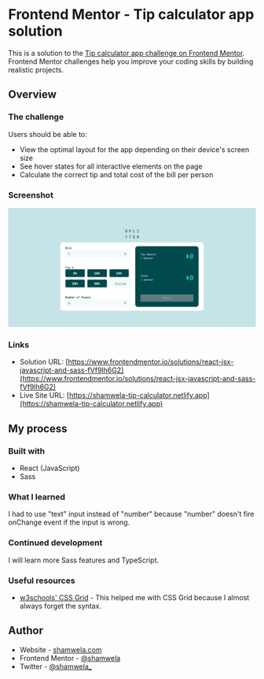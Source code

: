 # Frontend Mentor - Tip calculator app solution

This is a solution to the [Tip calculator app challenge on Frontend Mentor](https://www.frontendmentor.io/challenges/tip-calculator-app-ugJNGbJUX). Frontend Mentor challenges help you improve your coding skills by building realistic projects.

## Overview

### The challenge

Users should be able to:

- View the optimal layout for the app depending on their device's screen size
- See hover states for all interactive elements on the page
- Calculate the correct tip and total cost of the bill per person

### Screenshot

![](./screenshot.png)

### Links

- Solution URL: [https://www.frontendmentor.io/solutions/react-jsx-javascript-and-sass-fVf9lh6G2](https://www.frontendmentor.io/solutions/react-jsx-javascript-and-sass-fVf9lh6G2)
- Live Site URL: [https://shamwela-tip-calculator.netlify.app](https://shamwela-tip-calculator.netlify.app)

## My process

### Built with

- React (JavaScript)
- Sass

### What I learned

I had to use "text" input instead of "number" because "number" doesn't fire onChange event if the input is wrong.

### Continued development

I will learn more Sass features and TypeScript.

### Useful resources

- [w3schools' CSS Grid](https://www.w3schools.com/css/css_grid.asp) - This helped me with CSS Grid because I almost always forget the syntax.

## Author

- Website - [shamwela.com](https://shamwela.com)
- Frontend Mentor - [@shamwela](https://www.frontendmentor.io/profile/shamwela)
- Twitter - [@shamwela\_](https://twitter.com/shamwela_)
